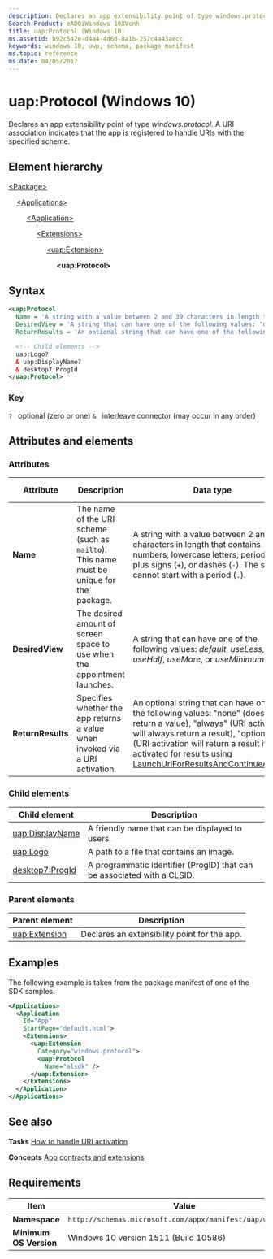 ```yaml
---
description: Declares an app extensibility point of type windows.protocol (Windows 10).
Search.Product: eADQiWindows 10XVcnh
title: uap:Protocol (Windows 10)
ms.assetid: b92c542e-d4a4-4d6d-8a1b-257c4a43aecc
keywords: windows 10, uwp, schema, package manifest
ms.topic: reference
ms.date: 04/05/2017
---
```


# uap:Protocol (Windows 10)

Declares an app extensibility point of type *windows.protocol*. A URI association indicates that the app is registered to handle URIs with the specified scheme.

## Element hierarchy

[\<Package\>](element-package.md)

&nbsp;&nbsp;&nbsp;&nbsp;[\<Applications\>](element-applications.md)

&nbsp;&nbsp;&nbsp;&nbsp; &nbsp;&nbsp;&nbsp;&nbsp;[\<Application\>](element-application.md)

&nbsp;&nbsp;&nbsp;&nbsp; &nbsp;&nbsp;&nbsp;&nbsp; &nbsp;&nbsp;&nbsp;&nbsp;[\<Extensions\>](element-extensions.md)

&nbsp;&nbsp;&nbsp;&nbsp; &nbsp;&nbsp;&nbsp;&nbsp; &nbsp;&nbsp;&nbsp;&nbsp; &nbsp;&nbsp;&nbsp;&nbsp;[\<uap:Extension\>](element-uap-extension.md)

&nbsp;&nbsp;&nbsp;&nbsp; &nbsp;&nbsp;&nbsp;&nbsp; &nbsp;&nbsp;&nbsp;&nbsp; &nbsp;&nbsp;&nbsp;&nbsp; &nbsp;&nbsp;&nbsp;&nbsp;**\<uap:Protocol\>**

## Syntax

```xml
<uap:Protocol
  Name = 'A string with a value between 2 and 39 characters in length that contains numbers, lowercase letters, periods ("."), plus signs ("+"), or dashes ("-"). The string cannot start with a period (".").'
  DesiredView = 'A string that can have one of the following values: "default", "useLess", "useHalf", "useMore", or "useMinimum".'
  ReturnResults = 'An optional string that can have one of the following values: "none", "always", "optional".' >

  <!-- Child elements -->
  uap:Logo?
  & uap:DisplayName?
  & desktop7:ProgId
</uap:Protocol>
```

### Key

`?`   optional (zero or one)
`&`   interleave connector (may occur in any order)

## Attributes and elements

### Attributes

| Attribute | Description | Data type | Required | Default value |
|-|-|-|-|-|
| **Name** | The name of the URI scheme (such as `mailto`). This name must be unique for the package. | A string with a value between 2 and 39 characters in length that contains numbers, lowercase letters, periods (`.`), plus signs (`+`), or dashes (`-`). The string cannot start with a period (`.`). | Yes |  |
| **DesiredView** | The desired amount of screen space to use when the appointment launches. | A string that can have one of the following values: *default*, *useLess*, *useHalf*, *useMore*, or *useMinimum*. | No |  |
| **ReturnResults** | Specifies whether the app returns a value when invoked via a URI activation. | An optional string that can have one of the following values: "none" (does not return a value), "always" (URI activation will always return a result), "optional" (URI activation will return a result if it is activated for results using [LaunchUriForResultsAndContinueAsync](/previous-versions/windows/dn904655(v=win.10))). | No |  |

### Child elements

| Child element | Description |
|-|-|
| [uap:DisplayName](element-1-uap-displayname.md) | A friendly name that can be displayed to users. |
| [uap:Logo](element-1-uap-logo.md) | A path to a file that contains an image. |
| [desktop7:ProgId](element-desktop7-progId.md) | A programmatic identifier (ProgID) that can be associated with a CLSID. |

### Parent elements

| Parent element | Description |
|-|-|
| [uap:Extension](element-uap-extension.md) | Declares an extensibility point for the app. |

## Examples

The following example is taken from the package manifest of one of the SDK samples.

```xml
<Applications>
  <Application
    Id="App"
    StartPage="default.html">
    <Extensions>
      <uap:Extension
        Category="windows.protocol">
        <uap:Protocol
          Name="alsdk" />
      </uap:Extension>
    </Extensions>
  </Application>
</Applications>
```

## See also

**Tasks**
[How to handle URI activation](/previous-versions/windows/apps/hh452686(v=win.10))

**Concepts**
[App contracts and extensions](/previous-versions/windows/apps/hh464906(v=win.10))

## Requirements

| Item | Value |
|--|--|
| **Namespace** | `http://schemas.microsoft.com/appx/manifest/uap/windows10` |
| **Minimum OS Version** | Windows 10 version 1511 (Build 10586) |
